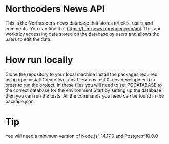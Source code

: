 # Northcoders News API

This is the Northcoders-news database that stores articles, users and comments. You can find it at https://fun-news.onrender.com/api. This api works by accessing data stored on the database by users and allows the users to edit the data.

# How run locally

Clone the repository to your local machine
Install the packages required using npm install
Create two .env files(.env.test & .env.development) in order to run the project. In these files you will need to set PGDATABASE to the correct database for the environment
Start by setting up the database then you can run the tests.
All the commands you need can be found in the package.json

# Tip

You will need a minimum version of Node.js^ 14.17.0 and Postgres^10.0.0
